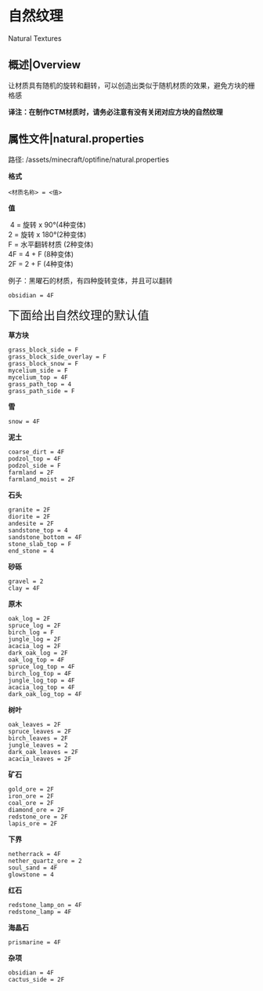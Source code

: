 # 自然纹理

Natural Textures

## 概述|Overview

让材质具有随机的旋转和翻转，可以创造出类似于随机材质的效果，避免方块的栅格感

**译注：在制作CTM材质时，请务必注意有没有关闭对应方块的自然纹理**

## 属性文件|natural.properties

路径: /assets/minecraft/optifine/natural.properties

**格式** 

```properties
<材质名称> = <值>
```

**值**

​	4 = 旋转 x 90°(4种变体)<br>	2 = 旋转 x 180°(2种变体)<br>	F = 水平翻转材质 (2种变体)<br>	4F = 4 + F (8种变体)<br>	2F = 2 + F (4种变体)

例子：黑曜石的材质，有四种旋转变体，并且可以翻转

```properties
obsidian = 4F
```

<font size=5>下面给出自然纹理的默认值</font>

**草方块**

```properties
grass_block_side = F
grass_block_side_overlay = F
grass_block_snow = F
mycelium_side = F
mycelium_top = 4F
grass_path_top = 4
grass_path_side = F
```

**雪**

```properties
snow = 4F
```

**泥土**

```properties
coarse_dirt = 4F
podzol_top = 4F
podzol_side = F
farmland = 2F
farmland_moist = 2F
```

**石头**

```properties
granite = 2F
diorite = 2F
andesite = 2F
sandstone_top = 4
sandstone_bottom = 4F
stone_slab_top = F
end_stone = 4
```

**砂砾**

```properties
gravel = 2
clay = 4F
```

**原木**

```properties
oak_log = 2F
spruce_log = 2F
birch_log = F
jungle_log = 2F
acacia_log = 2F
dark_oak_log = 2F
oak_log_top = 4F
spruce_log_top = 4F
birch_log_top = 4F
jungle_log_top = 4F
acacia_log_top = 4F
dark_oak_log_top = 4F
```

**树叶**

```properties
oak_leaves = 2F
spruce_leaves = 2F
birch_leaves = 2F
jungle_leaves = 2
dark_oak_leaves = 2F
acacia_leaves = 2F
```

**矿石**

```properties
gold_ore = 2F
iron_ore = 2F
coal_ore = 2F
diamond_ore = 2F
redstone_ore = 2F
lapis_ore = 2F
```

**下界**

```properties
netherrack = 4F
nether_quartz_ore = 2
soul_sand = 4F
glowstone = 4
```

**红石**

```properties
redstone_lamp_on = 4F
redstone_lamp = 4F
```

**海晶石**

```properties
prismarine = 4F
```

**杂项**

```properties
obsidian = 4F
cactus_side = 2F
```